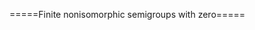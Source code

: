 =====Finite nonisomorphic semigroups with zero=====
<html>
<div id="insert"></div>
<script src="http://math.chapman.edu/~jipsen/structures/ua.js"></script>
<script>init("SgrpZ",5,{associative:true,zero:true})</script>
</html>